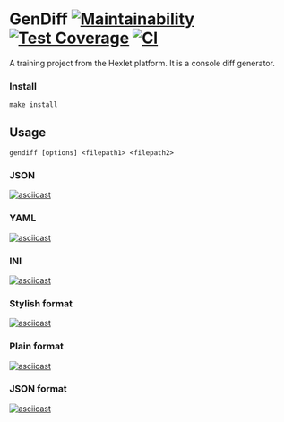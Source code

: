 # GenDiff [![Maintainability](https://api.codeclimate.com/v1/badges/911c43f0f5ab07b5dd29/maintainability)](https://codeclimate.com/github/Hrommi/frontend-project-lvl2/maintainability) [![Test Coverage](https://api.codeclimate.com/v1/badges/911c43f0f5ab07b5dd29/test_coverage)](https://codeclimate.com/github/Hrommi/frontend-project-lvl2/test_coverage) [![CI](https://github.com/Hrommi/frontend-project-lvl2/workflows/Node.js%20CI/badge.svg)](https://github.com/Hrommi/frontend-project-lvl2/actions?query=workflow%3A%22Node.js+CI%22)
A training project from the Hexlet platform. It is a console diff generator.

### Install
```
make install
```
## Usage
```
gendiff [options] <filepath1> <filepath2>
```
### JSON
[![asciicast](https://asciinema.org/a/NWTrvpVrVqIrfFPFf5nlIseul.svg)](https://asciinema.org/a/NWTrvpVrVqIrfFPFf5nlIseul)
### YAML
[![asciicast](https://asciinema.org/a/RtJP6B1VTzKVeEDqmUSZXNwsB.svg)](https://asciinema.org/a/RtJP6B1VTzKVeEDqmUSZXNwsB)
### INI
[![asciicast](https://asciinema.org/a/6EcsG1L3gIRE4EfnwtT1t2jBc.svg)](https://asciinema.org/a/6EcsG1L3gIRE4EfnwtT1t2jBc)
### Stylish format
[![asciicast](https://asciinema.org/a/jxoKQxVoFV6bAuFXmJJg7y5bW.svg)](https://asciinema.org/a/jxoKQxVoFV6bAuFXmJJg7y5bW)
### Plain format
[![asciicast](https://asciinema.org/a/NT7hpXaDlXHB1dLpirrLvF0Al.svg)](https://asciinema.org/a/NT7hpXaDlXHB1dLpirrLvF0Al)
### JSON format
[![asciicast](https://asciinema.org/a/XMVv9Dvz3Nj50L72GU988TG6s.svg)](https://asciinema.org/a/XMVv9Dvz3Nj50L72GU988TG6s)
